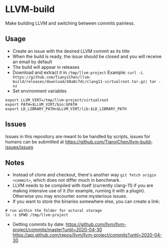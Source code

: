 # LLVM-build

Make building LLVM and switching between commits painless.

## Usage
* Create an issue with the desired LLVM commit as its title
* When the build is ready, the issue should be closed and you will receive an email by default
* The build will appear in releases
* Download and extract it in `/tmp/llvm-project`
Example: `curl -L https://github.com/TianyiChen/llvm-build/releases/download/48a8c7dc/clang11-virtualroot.tar.gz| tar -xz`
*  Set environment variables
```
export LLVM_VIRT=/tmp/llvm-project/virtualroot
export PATH=$LLVM_VIRT/bin:$PATH
export LD_LIBRARY_PATH=$LLVM_VIRT/lib:$LD_LIBRARY_PATH
```

## Issues
Issues in this repository are meant to be handled by scripts, issues for humans can be submitted at https://github.com/TianyiChen/llvm-build-issues/issues

## Notes
* Instead of clone and checkout, there's another way `git fetch origin <commit>`, which does not differ much in benchmark.
* LLVM needs to be compiled with itself (currently clang-11) if you are making intensive use of it (for example, running it with a plugin). Otherwise you may encounter some mysterious issues.
* If you want to store the binaries somewhere else, you can create a link:
```
# run within the folder for actural storage
ln -s $PWD /tmp/llvm-project
```
* Getting commits by date: https://github.com/llvm/llvm-project/commits/master?until=2020-04-30
https://api.github.com/repos/llvm/llvm-project/commits?until=2020-04-30
